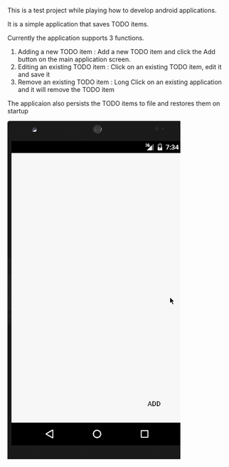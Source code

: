 This is a test project while playing how to develop android applications.

It is a simple application that saves TODO items.

Currently the application supports 3 functions.

1) Adding a new TODO item : Add a new TODO item and click the Add button on the main application screen.
2) Editing an existing TODO item : Click on an existing TODO item, edit it and save it
3) Remove an existing TODO item : Long Click on an existing application and it will remove the TODO item

The applicaion also persists the TODO items to file and restores them on startup

![Video Walkthrough](demo.gif)